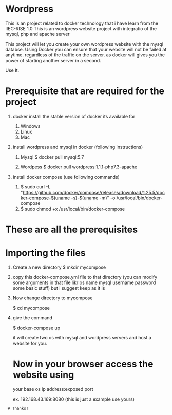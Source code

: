 # Wordpress
This is an project related to docker technology that i have learn from the IIEC-RISE 1.0
This is an wordpress website project with integratio of the mysql, php and apache server

This project will let you create your own wordpress website with the mysql databse.
Using Docker you can ensure that your website will not be failed at anytime. regardless of the traffic on the server.
as docker will gives you the power of starting another server in a second.

Use It.

# Prerequisite that are required for the project

1) docker
    install the stable version of docker 
      its available for
      1) Windows
      2) Linux
      3) Mac
2) install wordpress and mysql in docker (following instructions)
   1) Mysql
      $ docker pull mysql:5.7
      
   2) Wordpess
      $ docker pull wordpress:1.1.1-php7.3-apache
      
3) install docker compose (use following commands)
    1) $ sudo curl -L "https://github.com/docker/compose/releases/download/1.25.5/docker-compose-$(uname -s)-$(uname -m)" -o /usr/local/bin/docker-compose
    2) $ sudo chmod +x /usr/local/bin/docker-compose
   
# These are all the prerequisites

# Importing the files 

   1) Create a new directory
        $ mkdir mycompose
        
   2) copy this docker-compose.yml file to that directory
      (you can modify some arguments in that file likr os name mysql username password some basic stuff)
      but i suggest keep as it is 
      
   3) Now change directory to mycompose
   
      $ cd mycompose
   
   4) give the command 
   
      $ docker-compose up
      
      it will create two os with mysql and wordpress servers and host a website for you.
      
      # Now in your browser access the website using
         your base os ip address:exposed port
         
         ex. 192.168.43.169:8080    (this is just a example use yours)
      
     # Thanks!
      
 
